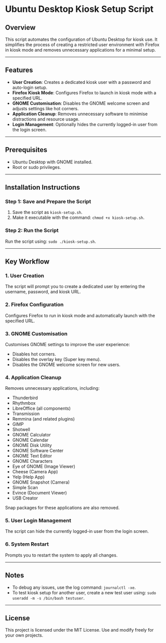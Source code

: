 # Ubuntu Desktop Kiosk Setup Script

## Overview
This script automates the configuration of Ubuntu Desktop for kiosk use. It simplifies the process of creating a restricted user environment with Firefox in kiosk mode and removes unnecessary applications for a minimal setup.

---

## Features
- **User Creation**: Creates a dedicated kiosk user with a password and auto-login setup.
- **Firefox Kiosk Mode**: Configures Firefox to launch in kiosk mode with a specified URL.
- **GNOME Customisation**: Disables the GNOME welcome screen and adjusts settings like hot corners.
- **Application Cleanup**: Removes unnecessary software to minimise distractions and resource usage.
- **Login Management**: Optionally hides the currently logged-in user from the login screen.

---

## Prerequisites
- Ubuntu Desktop with GNOME installed.
- Root or sudo privileges.

---

## Installation Instructions

### Step 1: Save and Prepare the Script
1. Save the script as `kiosk-setup.sh`.
2. Make it executable with the command: `chmod +x kiosk-setup.sh`.

### Step 2: Run the Script
Run the script using: `sudo ./kiosk-setup.sh`.

---

## Key Workflow

### 1. User Creation
The script will prompt you to create a dedicated user by entering the username, password, and kiosk URL.

### 2. Firefox Configuration
Configures Firefox to run in kiosk mode and automatically launch with the specified URL.

### 3. GNOME Customisation
Customises GNOME settings to improve the user experience:
- Disables hot corners.
- Disables the overlay key (Super key menu).
- Disables the GNOME welcome screen for new users.

### 4. Application Cleanup
Removes unnecessary applications, including:
- Thunderbird
- Rhythmbox
- LibreOffice (all components)
- Transmission
- Remmina (and related plugins)
- GIMP
- Shotwell
- GNOME Calculator
- GNOME Calendar
- GNOME Disk Utility
- GNOME Software Center
- GNOME Text Editor
- GNOME Characters
- Eye of GNOME (Image Viewer)
- Cheese (Camera App)
- Yelp (Help App)
- GNOME Snapshot (Camera)
- Simple Scan
- Evince (Document Viewer)
- USB Creator

Snap packages for these applications are also removed.

### 5. User Login Management
The script can hide the currently logged-in user from the login screen.

### 6. System Restart
Prompts you to restart the system to apply all changes.

---

## Notes
- To debug any issues, use the log command: `journalctl -xe`.
- To test kiosk setup for another user, create a new test user using: `sudo useradd -m -s /bin/bash testuser`.

---

## License
This project is licensed under the MIT License. Use and modify freely for your own projects.
